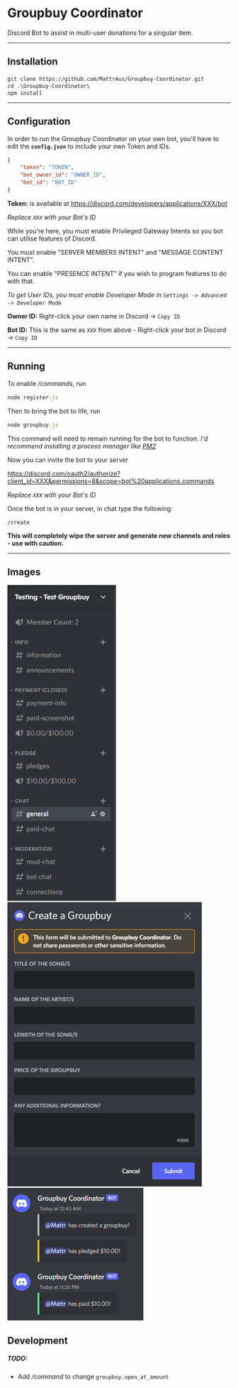 # Groupbuy Coordinator
 Discord Bot to assist in multi-user donations for a singular item.

---

## Installation

```
git clone https://github.com/MattrAus/Groupbuy-Coordinator.git
cd .\Groupbuy-Coordinator\
npm install
```

---

## Configuration

In order to run the Groupbuy Coordinator on your own bot, you'll have to edit the **`config.json`** to include your own Token and IDs.

```json
{
    "token": "TOKEN",
    "bot_owner_id": "OWNER_ID",
    "bot_id": "BOT_ID"
}
```
**Token:** is available at https://discord.com/developers/applications/XXX/bot

*Replace `XXX` with your Bot's ID*

While you're here, you must enable Privileged Gateway Intents so you bot can utilise features of Discord.

You must enable "SERVER MEMBERS INTENT" and "MESSAGE CONTENT INTENT".

You can enable "PRESENCE INTENT" if you wish to program features to do with that.


*To get User IDs, you must enable Developer Mode in `Settings -> Advanced -> Developer Mode`* 

**Owner ID:** Right-click your own name in Discord -> `Copy ID`

**Bot ID:** This is the same as `XXX` from above - Right-click your bot in Discord -> `Copy ID`

---

## Running

To enable */commands*, run 
```javascript
node register.js
```

Then to bring the bot to life, run
```javascript
node groupbuy.js
```

This command will need to remain running for the bot to function.
*I'd recommend installing a process manager like [PM2](https://discordjs.guide/improving-dev-environment/pm2.html#installation)*


Now you can invite the bot to your server

https://discord.com/oauth2/authorize?client_id=XXX&permissions=8&scope=bot%20applications.commands

*Replace `XXX` with your Bot's ID*

Once the bot is in your server, in chat type the following:

```
/create
```

**This will completely wipe the server and generate new channels and roles - use with caution.**

---


## Images

![groupbuy_channels](/README_assets/groupbuy_channels.png)
![command_create_modal](/README_assets/command_create_modal.png)
![channel_botchat](/README_assets/channel_botchat.png)


## Development

##### TODO:
* Add */command* to change `groupbuy.open_at_amount`
